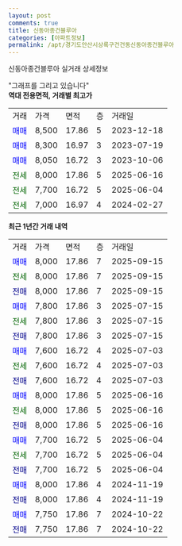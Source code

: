 ```yaml
---
layout: post
comments: true
title: 신동아종건블루아
categories: [아파트정보]
permalink: /apt/경기도안산시상록구건건동신동아종건블루아
---
```


신동아종건블루아 실거래 상세정보

<script type="text/javascript">
  google.charts.load('current', {'packages':['line', 'corechart']});
  google.charts.setOnLoadCallback(drawChart);

  function drawChart() {
    var data = new google.visualization.DataTable();
    data.addColumn('date', '거래일');
    data.addColumn('number', "매매");
    data.addColumn('number', "전세");
    data.addColumn('number', "전매");

    data.addRows([[new Date(Date.parse("2025-09-15")), 8000, null, null], [new Date(Date.parse("2025-09-15")), null, 8000, null], [new Date(Date.parse("2025-09-15")), null, null, 8000], [new Date(Date.parse("2025-07-15")), 7800, null, null], [new Date(Date.parse("2025-07-15")), null, 7800, null], [new Date(Date.parse("2025-07-15")), null, null, 7800], [new Date(Date.parse("2025-07-03")), 7600, null, null], [new Date(Date.parse("2025-07-03")), null, 7600, null], [new Date(Date.parse("2025-07-03")), null, null, 7600], [new Date(Date.parse("2025-06-16")), 8000, null, null], [new Date(Date.parse("2025-06-16")), null, 8000, null], [new Date(Date.parse("2025-06-16")), null, null, 8000], [new Date(Date.parse("2025-06-04")), 7700, null, null], [new Date(Date.parse("2025-06-04")), null, 7700, null], [new Date(Date.parse("2025-06-04")), null, null, 7700], [new Date(Date.parse("2024-11-19")), 8000, null, null], [new Date(Date.parse("2024-11-19")), null, null, 8000], [new Date(Date.parse("2024-10-22")), 7750, null, null], [new Date(Date.parse("2024-10-22")), null, null, 7750]]);

    var options = {
      hAxis: {
        format: 'yyyy/MM/dd'
      },    
      lineWidth: 0,
      pointsVisible: true,    
      title: '최근 1년간 유형별 실거래가 분포',
      legend: { position: 'bottom' }
    };

    var formatter = new google.visualization.NumberFormat({pattern:'###,###'} );
    formatter.format(data, 1);
    formatter.format(data, 2);
    
    setTimeout(function() {
        var chart = new google.visualization.LineChart(document.getElementById('columnchart_material'));
        chart.draw(data, (options));
        document.getElementById('loading').style.display = 'none';
    }, 200);
  }
</script>


<div id="loading" style="z-index:20; display: block; margin-left: 0px">"그래프를 그리고 있습니다"</div>
<div id="columnchart_material" style="width: 95%; margin-left: 0px; display: block"></div>
<!-- contents start -->
<b>역대 전용면적, 거래별 최고가</b>
<table class="sortable">
    <tr>
      <td>거래</td>
      <td>가격</td>
      <td>면적</td>
      <td>층</td>
      <td>거래일</td>
    </tr>
        <tr>
          <td><a style="color: blue">매매</a></td>
          <td>8,500</td>
          <td>17.86</td>
          <td>5</td>
          <td>2023-12-18</td>
        </tr>            <tr>
          <td><a style="color: blue">매매</a></td>
          <td>8,300</td>
          <td>16.97</td>
          <td>3</td>
          <td>2023-07-19</td>
        </tr>            <tr>
          <td><a style="color: blue">매매</a></td>
          <td>8,050</td>
          <td>16.72</td>
          <td>3</td>
          <td>2023-10-06</td>
        </tr>        
        <tr>
              <td><a style="color: darkgreen">전세</a></td>
              <td>8,000</td>
              <td>17.86</td>
              <td>5</td>
              <td>2025-06-16</td>
            </tr>            <tr>
              <td><a style="color: darkgreen">전세</a></td>
              <td>7,700</td>
              <td>16.72</td>
              <td>5</td>
              <td>2025-06-04</td>
            </tr>            <tr>
              <td><a style="color: darkgreen">전세</a></td>
              <td>7,000</td>
              <td>16.97</td>
              <td>4</td>
              <td>2024-02-27</td>
            </tr>        
    
</table>

<b>최근 1년간 거래 내역</b>

<table class="sortable">
    <tr>
      <td>거래</td>
      <td>가격</td>
      <td>면적</td>
      <td>층</td>
      <td>거래일</td>
    </tr>
    <tr>
      <td><a style="color: blue">매매</a></td>
      <td>8,000</td>
      <td>17.86</td>
      <td>7</td>
      <td>2025-09-15</td>
    </tr>          <tr>
      <td><a style="color: darkgreen">전세</a></td>
      <td>8,000</td>
      <td>17.86</td>
      <td>7</td>
      <td>2025-09-15</td>
    </tr>          <tr>
      <td><a style="color: darkblue">전매</a></td>
      <td>8,000</td>
      <td>17.86</td>
      <td>7</td>
      <td>2025-09-15</td>
    </tr>          <tr>
      <td><a style="color: blue">매매</a></td>
      <td>7,800</td>
      <td>17.86</td>
      <td>3</td>
      <td>2025-07-15</td>
    </tr>          <tr>
      <td><a style="color: darkgreen">전세</a></td>
      <td>7,800</td>
      <td>17.86</td>
      <td>3</td>
      <td>2025-07-15</td>
    </tr>          <tr>
      <td><a style="color: darkblue">전매</a></td>
      <td>7,800</td>
      <td>17.86</td>
      <td>3</td>
      <td>2025-07-15</td>
    </tr>          <tr>
      <td><a style="color: blue">매매</a></td>
      <td>7,600</td>
      <td>16.72</td>
      <td>4</td>
      <td>2025-07-03</td>
    </tr>          <tr>
      <td><a style="color: darkgreen">전세</a></td>
      <td>7,600</td>
      <td>16.72</td>
      <td>4</td>
      <td>2025-07-03</td>
    </tr>          <tr>
      <td><a style="color: darkblue">전매</a></td>
      <td>7,600</td>
      <td>16.72</td>
      <td>4</td>
      <td>2025-07-03</td>
    </tr>          <tr>
      <td><a style="color: blue">매매</a></td>
      <td>8,000</td>
      <td>17.86</td>
      <td>5</td>
      <td>2025-06-16</td>
    </tr>          <tr>
      <td><a style="color: darkgreen">전세</a></td>
      <td>8,000</td>
      <td>17.86</td>
      <td>5</td>
      <td>2025-06-16</td>
    </tr>          <tr>
      <td><a style="color: darkblue">전매</a></td>
      <td>8,000</td>
      <td>17.86</td>
      <td>5</td>
      <td>2025-06-16</td>
    </tr>          <tr>
      <td><a style="color: blue">매매</a></td>
      <td>7,700</td>
      <td>16.72</td>
      <td>5</td>
      <td>2025-06-04</td>
    </tr>          <tr>
      <td><a style="color: darkgreen">전세</a></td>
      <td>7,700</td>
      <td>16.72</td>
      <td>5</td>
      <td>2025-06-04</td>
    </tr>          <tr>
      <td><a style="color: darkblue">전매</a></td>
      <td>7,700</td>
      <td>16.72</td>
      <td>5</td>
      <td>2025-06-04</td>
    </tr>          <tr>
      <td><a style="color: blue">매매</a></td>
      <td>8,000</td>
      <td>17.86</td>
      <td>4</td>
      <td>2024-11-19</td>
    </tr>          <tr>
      <td><a style="color: darkblue">전매</a></td>
      <td>8,000</td>
      <td>17.86</td>
      <td>4</td>
      <td>2024-11-19</td>
    </tr>          <tr>
      <td><a style="color: blue">매매</a></td>
      <td>7,750</td>
      <td>17.86</td>
      <td>7</td>
      <td>2024-10-22</td>
    </tr>          <tr>
      <td><a style="color: darkblue">전매</a></td>
      <td>7,750</td>
      <td>17.86</td>
      <td>7</td>
      <td>2024-10-22</td>
    </tr>      </table>
<!-- contents end -->    

